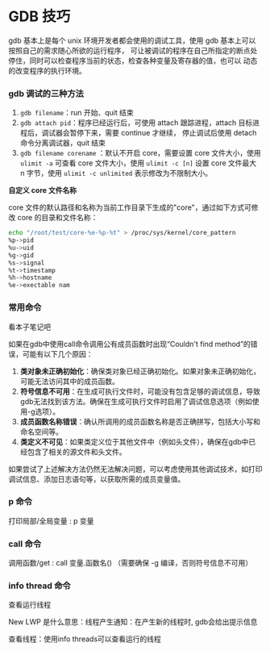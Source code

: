 # GDB 技巧



gdb 基本上是每个 unix 环境开发者都会使用的调试工具，使用 gdb 基本上可以按照自己的需求随心所欲的运行程序， 可让被调试的程序在自己所指定的断点处停住，同时可以检查程序当前的状态，检查各种变量及寄存器的值，也可以 动态的改变程序的执行环境。



### gdb 调试的三种方法

1. `gdb filename`：run 开始、quit 结束
2. `gdb attach pid`：程序已经运行后，可使用 attach 跟踪进程，attach 目标进程后，调试器会暂停下来，需要 continue 才继续， 停止调试后使用 detach 命令分离调试器，quit 结束
3. `gdb filename corename` ：默认不开启 core，需要设置 core 文件大小，使用 `ulimit -a` 可查看 core 文件大小，使用 `ulimit -c [n]` 设置 core 文件最大 n 字节，使用 `ulimit -c unlimited` 表示修改为不限制大小。



**自定义 core 文件名称**

core 文件的默认路径和名称为当前工作目录下生成的"core"，通过如下方式可修改 core 的目录和文件名称：

```sh
echo "/root/test/core-%e-%p-%t" > /proc/sys/kernel/core_pattern
%p->pid 
%u->uid 
%g->gid 
%s->signal 
%t->timestamp
%h->hostname 
%e->exectable nam
```



### 常用命令

看本子笔记吧



如果在gdb中使用call命令调用公有成员函数时出现“Couldn't find method”的错误，可能有以下几个原因：
1. **类对象未正确初始化**：确保类对象已经正确初始化。如果对象未正确初始化，可能无法访问其中的成员函数。
2. **符号信息不可用**：在生成可执行文件时，可能没有包含足够的调试信息，导致gdb无法找到该方法。确保在生成可执行文件时启用了调试信息选项（例如使用-g选项）。
3. **成员函数名称错误**：确认所调用的成员函数名称是否正确拼写，包括大小写和命名空间等。
4. **类定义不可见**：如果类定义位于其他文件中（例如头文件），确保在gdb中已经包含了相关的源文件和头文件。



如果尝试了上述解决方法仍然无法解决问题，可以考虑使用其他调试技术，如打印调试信息、添加日志语句等，以获取所需的成员变量值。

### p 命令

打印局部/全局变量 : p 变量

### call 命令

调用函数/get : call 变量.函数名() （需要确保 -g 编译，否则符号信息不可用）

### info thread 命令

查看运行线程

New LWP 是什么意思：线程产生通知：在产生新的线程时, gdb会给出提示信息

查看线程：使用info threads可以查看运行的线程





































